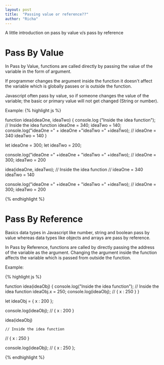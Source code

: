 ```yaml
---
layout: post
title:  "Passing value or reference??"
author: "Richa"
---
```


A little introduction on pass by value v/s pass by reference

# Pass By Value

In Pass by Value, functions are called directly by passing the value of the variable in the form of argument. 

If programmer changes the argument inside the function it doesn't affect the variable which is globally passes or is outside the function.

Javascript often pass by value,  so if someone changes the value of the variable; the basic or primary value will not get changed (String or number).

Example: 
{% highlight js %}

function idea(ideaOne, ideaTwo) {
console.log ("Inside the idea function"); // Inside the idea function
ideaOne = 340;
ideaTwo = 140;
console.log("ideaOne =" + ideaOne +"ideaTwo =" +ideaTwo); // ideaOne = 340 ideaTwo = 140
}

let ideaOne = 300;
let ideaTwo = 200;

console.log("ideaOne =" +ideaOne + "ideaTwo =" +ideaTwo); // ideaOne = 300; ideaTwo = 200

idea(ideaOne, ideaTwo); 
// Inside the idea function
// ideaOne = 340 ideaTwo = 140

console.log("ideaOne =" +ideaOne + "ideaTwo =" +ideaTwo); // ideaOne = 300; ideaTwo = 200

{% endhighlight %}


# Pass By Reference

Basics data types in Javascript like number, string and boolean  pass by value whereas data types like objects and arrays are pass by reference.

In Pass by Reference, functions are called by directly passing the address of the variable as the argument. Changing the argument inside the function affects the variable which is passed from outside the function.

Example:

{% highlight js %}

function idea(ideaObj) {
console.log("Inside the idea function"); // Inside the idea function
ideaObj.x = 250; 
console.log(ideaObj); // { x : 250 }
}

let ideaObj = { x : 200 };

console.log(ideaObj); // { x : 200 }

idea(ideaObj)

    // Inside the idea function
   // { x : 250 }

console.log(ideaObj); // { x : 250 };

{% endhighlight %}
